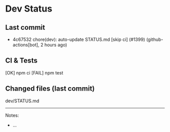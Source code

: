 # Dev Status

## Last commit
- 4c67532 chore(dev): auto-update STATUS.md [skip ci] (#1399) (github-actions[bot], 2 hours ago)
## CI & Tests
[OK] npm ci
[FAIL] npm test

## Changed files (last commit)
dev/STATUS.md

---
Notes:
- ...
